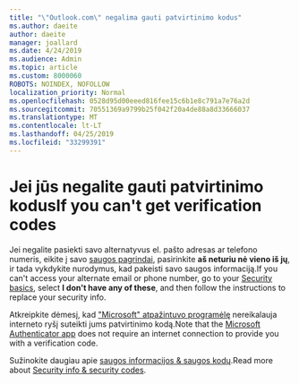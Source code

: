 ```yaml
---
title: "\"Outlook.com\" negalima gauti patvirtinimo kodus"
ms.author: daeite
author: daeite
manager: joallard
ms.date: 4/24/2019
ms.audience: Admin
ms.topic: article
ms.custom: 8000060
ROBOTS: NOINDEX, NOFOLLOW
localization_priority: Normal
ms.openlocfilehash: 0528d95d00eeed816fee15c6b1e8c791a7e76a2d
ms.sourcegitcommit: 70551369a9799b25f042f20a4de88a8d33666037
ms.translationtype: MT
ms.contentlocale: lt-LT
ms.lasthandoff: 04/25/2019
ms.locfileid: "33299391"
---
```

# <a name="if-you-cant-get-verification-codes"></a><span data-ttu-id="676dd-102">Jei jūs negalite gauti patvirtinimo kodus</span><span class="sxs-lookup"><span data-stu-id="676dd-102">If you can't get verification codes</span></span>

<span data-ttu-id="676dd-103">Jei negalite pasiekti savo alternatyvus el. pašto adresas ar telefono numeris, eikite į savo [saugos pagrindai](https://account.microsoft.com/security), pasirinkite **aš neturiu nė vieno iš jų**, ir tada vykdykite nurodymus, kad pakeisti savo saugos informaciją.</span><span class="sxs-lookup"><span data-stu-id="676dd-103">If you can't access your alternate email or phone number, go to your [Security basics](https://account.microsoft.com/security), select **I don't have any of these**, and then follow the instructions to replace your security info.</span></span>

<span data-ttu-id="676dd-104">Atkreipkite dėmesį, kad ["Microsoft" atpažintuvo programėlę](https://go.microsoft.com/fwlink/?linkid=2016117) nereikalauja interneto ryšį suteikti jums patvirtinimo kodą.</span><span class="sxs-lookup"><span data-stu-id="676dd-104">Note that the [Microsoft Authenticator app](https://go.microsoft.com/fwlink/?linkid=2016117) does not require an internet connection to provide you with a verification code.</span></span>

<span data-ttu-id="676dd-105">Sužinokite daugiau apie [saugos informacijos & saugos kodų](https://support.microsoft.com/help/12428/).</span><span class="sxs-lookup"><span data-stu-id="676dd-105">Read more about [Security info & security codes](https://support.microsoft.com/help/12428/).</span></span>